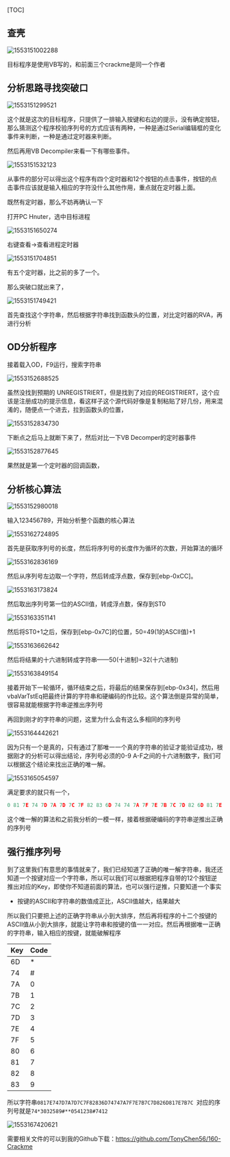[TOC]

## 查壳

![1553151002288](assets/1553151002288.png)

目标程序是使用VB写的，和前面三个crackme是同一个作者

## 分析思路寻找突破口

![1553151299521](assets/1553151299521.png)

这个就是这次的目标程序，只提供了一排输入按键和右边的提示，没有确定按钮，那么猜测这个程序校验序列号的方式应该有两种，一种是通过Serial编辑框的变化事件来判断，一种是通过定时器来判断。

然后再用VB Decompiler来看一下有哪些事件。

![1553151532123](assets/1553151532123.png)

从事件的部分可以得出这个程序有四个定时器和12个按钮的点击事件，按钮的点击事件应该就是输入相应的字符没什么其他作用，重点就在定时器上面。

既然有定时器，那么不妨再确认一下

打开PC Hnuter，选中目标进程

![1553151650274](assets/1553151650274.png)

右键查看->查看进程定时器

![1553151704851](assets/1553151704851.png)

有五个定时器，比之前的多了一个。

那么突破口就出来了，

![1553151749421](assets/1553151749421.png)

首先查找这个字符串，然后根据字符串找到函数头的位置，对比定时器的RVA，再进行分析

## OD分析程序

接着载入OD，F9运行，搜索字符串

![1553152688525](assets/1553152688525.png)

虽然没找到预期的 UNREGISTRIERT，但是找到了对应的REGISTRIERT，这个应该是注册成功的提示信息，看这样子这个源代码好像是复制粘贴了好几份，用来混淆的，随便点一个进去，拉到函数头的位置，

![1553152834730](assets/1553152834730.png)

下断点之后马上就断下来了，然后对比一下VB Decomper的定时器事件

![1553152877645](assets/1553152877645.png)

果然就是第一个定时器的回调函数，

## 分析核心算法

![1553152980018](assets/1553152980018.png)

输入123456789，开始分析整个函数的核心算法

![1553162724895](assets/1553162724895.png)

首先是获取序列号的长度，然后将序列号的长度作为循环的次数，开始算法的循环

![1553162836169](assets/1553162836169.png)

然后从序列号左边取一个字符，然后转成浮点数，保存到[ebp-0xCC]。

![1553163173824](assets/1553163173824.png)

然后取出序列号第一位的ASCII值，转成浮点数，保存到ST0

![1553163351141](assets/1553163351141.png)

然后将ST0+1之后，保存到[ebp-0x7C]的位置，50=49(1的ASCII值)+1

![1553163662642](assets/1553163662642.png)

然后将结果的十六进制转成字符串——50(十进制)=32(十六进制)

![1553163849154](assets/1553163849154.png)

接着开始下一轮循环，循环结束之后，将最后的结果保存到[ebp-0x34]，然后用vbaVarTstEq把最终计算的字符串和硬编码的作比较。这个算法倒是异常的简单，很容易就能根据字符串逆推出序列号

再回到刚才的字符串的问题，这里为什么会有这么多相同的序列号

![1553164442621](assets/1553164442621.png)

因为只有一个是真的，只有通过了那唯一一个真的字符串的验证才能验证成功，根据刚才的分析可以得出结论，序列号必须的0-9 A-F之间的十六进制数字，我们可以根据这个结论来找出正确的唯一解。

![1553165054597](assets/1553165054597.png)

满足要求的就只有一个，

```C++
0 81 7E 74 7D 7A 7D 7C 7F 82 83 6D 74 74 7A 7F 7E 7B 7C 7D 82 6D 81 7E 7B 7C 
```

这个唯一解的算法和之前我分析的一模一样，接着根据硬编码的字符串逆推出正确的序列号

## 强行推序列号

到了这里我们有意思的事情就来了，我们已经知道了正确的唯一解字符串，我还还知道一个按键对应一个字符串，所以可以我们可以根据把程序自带的12个按钮逆推出对应的Key，即使你不知道前面的算法，也可以强行逆推，只要知道一个事实

- 按键的ASCII和字符串的数值成正比，ASCII值越大，结果越大

所以我们只要把上述的正确字符串从小到大排序，然后再将程序的十二个按键的ASCII值从小到大排序，就能让字符串和按键的值一一对应。然后再根据唯一正确的字符串，输入相应的按键，就能破解程序

| Key  | Code |
| ---- | ---- |
| 6D   | *    |
| 74   | #    |
| 7A   | 0    |
| 7B   | 1    |
| 7C   | 2    |
| 7D   | 3    |
| 7E   | 4    |
| 7F   | 5    |
| 80   | 6    |
| 81   | 7    |
| 82   | 8    |
| 83   | 9    |

所以字符串`0817E747D7A7D7C7F82836D74747A7F7E7B7C7D826D817E7B7C `对应的序列号就是`74*3032589#**0541238#7412`

![1553167420621](assets/1553167420621.png)

需要相关文件的可以到我的Github下载：https://github.com/TonyChen56/160-Crackme